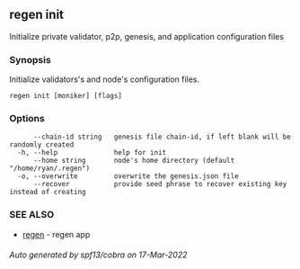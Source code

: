## regen init

Initialize private validator, p2p, genesis, and application configuration files

### Synopsis

Initialize validators's and node's configuration files.

```
regen init [moniker] [flags]
```

### Options

```
      --chain-id string   genesis file chain-id, if left blank will be randomly created
  -h, --help              help for init
      --home string       node's home directory (default "/home/ryan/.regen")
  -o, --overwrite         overwrite the genesis.json file
      --recover           provide seed phrase to recover existing key instead of creating
```

### SEE ALSO

* [regen](regen.md)	 - regen app

###### Auto generated by spf13/cobra on 17-Mar-2022
